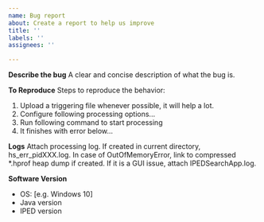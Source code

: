 ```yaml
---
name: Bug report
about: Create a report to help us improve
title: ''
labels: ''
assignees: ''

---
```


**Describe the bug**
A clear and concise description of what the bug is.

**To Reproduce**
Steps to reproduce the behavior:
1. Upload a triggering file whenever possible, it will help a lot.
2. Configure following processing options...
3. Run following command to start processing
4. It finishes with error below...

**Logs**
Attach processing log. If created in current directory, hs_err_pidXXX.log. In case of OutOfMemoryError, link to compressed *.hprof heap dump if created. If it is a GUI issue, attach IPEDSearchApp.log.

**Software Version**
 - OS: [e.g. Windows 10]
 - Java version
 - IPED version
